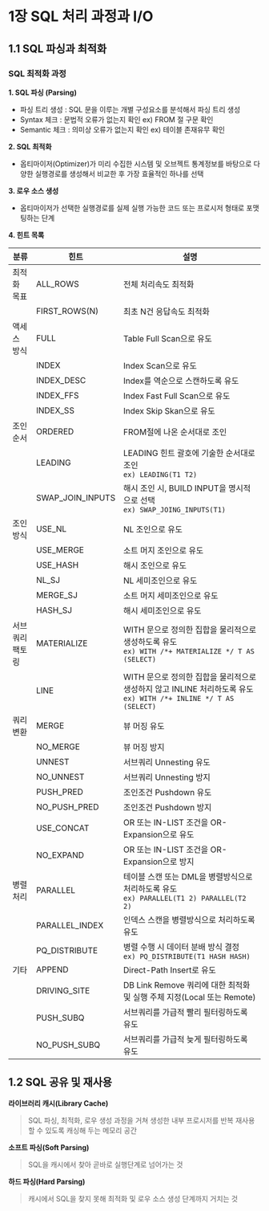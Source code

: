 # 1장 SQL 처리 과정과 I/O

## 1.1 SQL 파싱과 최적화

### SQL 최적화 과정

**1. SQL 파싱 (Parsing)**

* 파싱 트리 생성 : SQL 문을 이루는 개별 구성요소를 분석해서 파싱 트리 생성
* Syntax 체크 : 문법적 오류가 없는지 확인 ex) FROM 절 구문 확인
* Semantic 체크 : 의미상 오류가 없는지 확인 ex) 테이블 존재유무 확인

**2. SQL 최적화**

* 옵티마이저(Optimizer)가 미리 수집한 시스템 및 오브젝트 통계정보를 바탕으로 다양한 실행경로를 생성해서 비교한 후 가장 효율적인 하나를 선택

**3. 로우 소스 생성**

* 옵티마이저가 선택한 실행경로를 실제 실행 가능한 코드 또는 프로시저 형태로 포맷팅하는 단계


**4. 힌트 목록**

분류|힌트|설명
--|--|--
최적화 목표|ALL_ROWS|전체 처리속도 최적화
||FIRST_ROWS(N)|최초 N건 응답속도 최적화
액세스 방식|FULL|Table Full Scan으로 유도
||INDEX|Index Scan으로 유도
||INDEX_DESC|Index를 역순으로 스캔하도록 유도
||INDEX_FFS|Index Fast Full Scan으로 유도
||INDEX_SS|Index Skip Skan으로 유도
조인순서|ORDERED|FROM절에 나온 순서대로 조인
||LEADING|LEADING 힌트 괄호에 기술한 순서대로 조인<br>`ex) LEADING(T1 T2)`
||SWAP_JOIN_INPUTS|해시 조인 시, BUILD INPUT을 명시적으로 선택<br>`ex) SWAP_JOING_INPUTS(T1)`
조인방식|USE_NL|NL 조인으로 유도
||USE_MERGE|소트 머지 조인으로 유도
||USE_HASH|해시 조인으로 유도
||NL_SJ|NL 세미조인으로 유도
||MERGE_SJ|소트 머지 세미조인으로 유도
||HASH_SJ|해시 세미조인으로 유도
서브쿼리<br>팩토링|MATERIALIZE|WITH 문으로 정의한 집합을 물리적으로 생성하도록 유도<br>`ex) WITH /*+ MATERIALIZE */ T AS (SELECT)`
||LINE|WITH 문으로 정의한 집합을 물리적으로 생성하지 않고 INLINE 처리하도록 유도<br>`ex) WITH /*+ INLINE */ T AS (SELECT)`
쿼리 변환|MERGE|뷰 머징 유도
||NO_MERGE|뷰 머징 방지
||UNNEST|서브쿼리 Unnesting 유도
||NO_UNNEST|서브쿼리 Unnesting 방지
||PUSH_PRED|조인조건 Pushdown 유도
||NO_PUSH_PRED|조인조건 Pushdown 방지
||USE_CONCAT|OR 또는 IN-LIST 조건을 OR-Expansion으로 유도
||NO_EXPAND|OR 또는 IN-LIST 조건을 OR-Expansion으로 방지
병렬 처리|PARALLEL|테이블 스캔 또는 DML을 병렬방식으로 처리하도록 유도<br>`ex) PARALLEL(T1 2) PARALLEL(T2 2)`
||PARALLEL_INDEX|인덱스 스캔을 병렬방식으로 처리하도록 유도
||PQ_DISTRIBUTE|병렬 수행 시 데이터 분배 방식 결정<br>`ex) PQ_DISTRIBUTE(T1 HASH HASH)`
기타|APPEND|Direct-Path Insert로 유도
||DRIVING_SITE|DB Link Remove 쿼리에 대한 최적화 및 실행 주체 지정(Local 또는 Remote)
||PUSH_SUBQ|서브쿼리를 가급적 빨리 필터링하도록 유도
||NO_PUSH_SUBQ|서브쿼리를 가급적 늦게 필터링하도록 유도

## 1.2 SQL 공유 및 재사용

**라이브러리 캐시(Library Cache)**
> SQL 파싱, 최적화, 로우 생성 과정을 거쳐 생성한 내부 프로시저를 반복 재사용할 수 있도록 캐싱해 두는 메모리 공간

**소프트 파싱(Soft Parsing)**
> SQL을 캐시에서 찾아 곧바로 실행단계로 넘어가는 것

**하드 파싱(Hard Parsing)**
> 캐시에서 SQL을 찾지 못해 최적화 및 로우 소스 생성 단계까지 거치는 것

